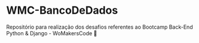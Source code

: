 # WMC-BancoDeDados
 Repositório para realização dos desafios referentes ao Bootcamp Back-End Python &amp; Django - WoMakersCode 🦋 
